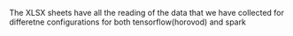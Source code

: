 

The XLSX sheets have all the reading of the data that we have collected for differetne configurations for both tensorflow(horovod) and spark

